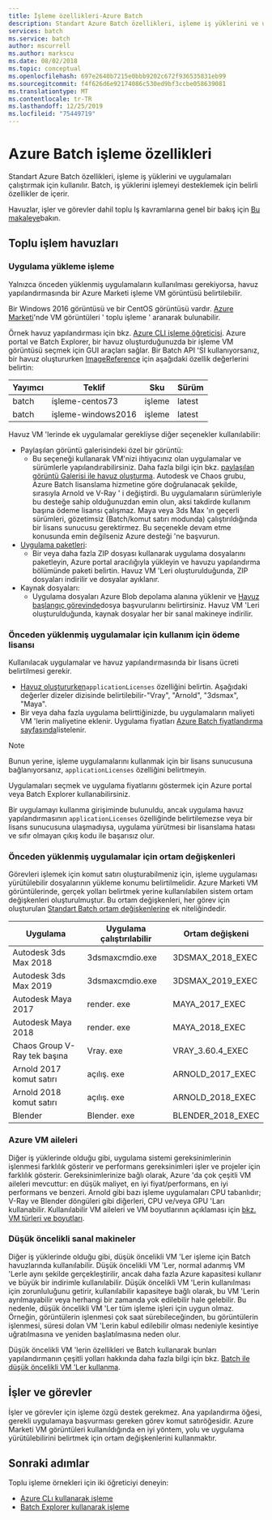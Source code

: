 ```yaml
---
title: İşleme özellikleri-Azure Batch
description: Standart Azure Batch özellikleri, işleme iş yüklerini ve uygulamaları çalıştırmak için kullanılır. Batch, iş yüklerini işlemeyi desteklemek için belirli özellikler içerir.
services: batch
ms.service: batch
author: mscurrell
ms.author: markscu
ms.date: 08/02/2018
ms.topic: conceptual
ms.openlocfilehash: 697e2640b7215e0bbb9202c672f936535831eb99
ms.sourcegitcommit: f4f626d6e92174086c530ed9bf3ccbe058639081
ms.translationtype: MT
ms.contentlocale: tr-TR
ms.lasthandoff: 12/25/2019
ms.locfileid: "75449719"
---
```

# <a name="azure-batch-rendering-capabilities"></a>Azure Batch işleme özellikleri

Standart Azure Batch özellikleri, işleme iş yüklerini ve uygulamaları çalıştırmak için kullanılır. Batch, iş yüklerini işlemeyi desteklemek için belirli özellikler de içerir.

Havuzlar, işler ve görevler dahil toplu Iş kavramlarına genel bir bakış için [Bu makaleye](https://docs.microsoft.com/azure/batch/batch-api-basics)bakın.

## <a name="batch-pools"></a>Toplu işlem havuzları

### <a name="rendering-application-installation"></a>Uygulama yükleme işleme

Yalnızca önceden yüklenmiş uygulamaların kullanılması gerekiyorsa, havuz yapılandırmasında bir Azure Marketi işleme VM görüntüsü belirtilebilir.

Bir Windows 2016 görüntüsü ve bir CentOS görüntüsü vardır.  [Azure Marketi](https://azuremarketplace.microsoft.com)'nde VM görüntüleri ' toplu işleme ' aranarak bulunabilir.

Örnek havuz yapılandırması için bkz. [Azure CLI işleme öğreticisi](https://docs.microsoft.com/azure/batch/tutorial-rendering-cli).  Azure portal ve Batch Explorer, bir havuz oluşturduğunuzda bir işleme VM görüntüsü seçmek için GUI araçları sağlar.  Bir Batch API 'SI kullanıyorsanız, bir havuz oluştururken [ImageReference](https://docs.microsoft.com/rest/api/batchservice/pool/add#imagereference) için aşağıdaki özellik değerlerini belirtin:

| Yayımcı | Teklif | Sku | Sürüm |
|---------|---------|---------|--------|
| batch | işleme-centos73 | işleme | latest |
| batch | işleme-windows2016 | işleme | latest |

Havuz VM 'lerinde ek uygulamalar gerekliyse diğer seçenekler kullanılabilir:

* Paylaşılan görüntü galerisindeki özel bir görüntü:
  * Bu seçeneği kullanarak VM'nizi ihtiyacınız olan uygulamalar ve sürümlerle yapılandırabilirsiniz. Daha fazla bilgi için bkz. [paylaşılan görüntü Galerisi ile havuz oluşturma](batch-sig-images.md). Autodesk ve Chaos grubu, Azure Batch lisanslama hizmetine göre doğrulanacak şekilde, sırasıyla Arnold ve V-Ray ' i değiştirdi. Bu uygulamaların sürümleriyle bu desteğe sahip olduğunuzdan emin olun, aksi takdirde kullanım başına ödeme lisansı çalışmaz. Maya veya 3ds Max 'ın geçerli sürümleri, gözetimsiz (Batch/komut satırı modunda) çalıştırıldığında bir lisans sunucusu gerektirmez. Bu seçenekle devam etme konusunda emin değilseniz Azure desteği 'ne başvurun.
* [Uygulama paketleri](https://docs.microsoft.com/azure/batch/batch-application-packages):
  * Bir veya daha fazla ZIP dosyası kullanarak uygulama dosyalarını paketleyin, Azure portal aracılığıyla yükleyin ve havuzu yapılandırma bölümünde paketi belirtin. Havuz VM 'Leri oluşturulduğunda, ZIP dosyaları indirilir ve dosyalar ayıklanır.
* Kaynak dosyaları:
  * Uygulama dosyaları Azure Blob depolama alanına yüklenir ve [Havuz başlangıç görevinde](https://docs.microsoft.com/rest/api/batchservice/pool/add#starttask)dosya başvurularını belirtirsiniz. Havuz VM 'Leri oluşturulduğunda, kaynak dosyalar her bir sanal makineye indirilir.

### <a name="pay-for-use-licensing-for-pre-installed-applications"></a>Önceden yüklenmiş uygulamalar için kullanım için ödeme lisansı

Kullanılacak uygulamalar ve havuz yapılandırmasında bir lisans ücreti belirtilmesi gerekir.

* [Havuz oluştururken](https://docs.microsoft.com/rest/api/batchservice/pool/add#request-body)`applicationLicenses` özelliğini belirtin.  Aşağıdaki değerler dizeler dizisinde belirtilebilir-"Vray", "Arnold", "3dsmax", "Maya".
* Bir veya daha fazla uygulama belirttiğinizde, bu uygulamaların maliyeti VM 'lerin maliyetine eklenir.  Uygulama fiyatları [Azure Batch fiyatlandırma sayfasında](https://azure.microsoft.com/pricing/details/batch/#graphic-rendering)listelenir.

> [!NOTE]
> Bunun yerine, işleme uygulamalarını kullanmak için bir lisans sunucusuna bağlanıyorsanız, `applicationLicenses` özelliğini belirtmeyin.

Uygulamaları seçmek ve uygulama fiyatlarını göstermek için Azure portal veya Batch Explorer kullanabilirsiniz.

Bir uygulamayı kullanma girişiminde bulunuldu, ancak uygulama havuz yapılandırmasının `applicationLicenses` özelliğinde belirtilemezse veya bir lisans sunucusuna ulaşmadıysa, uygulama yürütmesi bir lisanslama hatası ve sıfır olmayan çıkış kodu ile başarısız olur.

### <a name="environment-variables-for-pre-installed-applications"></a>Önceden yüklenmiş uygulamalar için ortam değişkenleri

Görevleri işlemek için komut satırı oluşturabilmeniz için, işleme uygulaması yürütülebilir dosyalarının yükleme konumu belirtilmelidir.  Azure Marketi VM görüntülerinde, gerçek yolları belirtmek yerine kullanılabilen sistem ortam değişkenleri oluşturulmuştur.  Bu ortam değişkenleri, her görev için oluşturulan [Standart Batch ortam değişkenlerine](https://docs.microsoft.com/azure/batch/batch-compute-node-environment-variables) ek niteliğindedir.

|Uygulama|Uygulama çalıştırılabilir|Ortam değişkeni|
|---------|---------|---------|
|Autodesk 3ds Max 2018|3dsmaxcmdio.exe|3DSMAX_2018_EXEC|
|Autodesk 3ds Max 2019|3dsmaxcmdio.exe|3DSMAX_2019_EXEC|
|Autodesk Maya 2017|render. exe|MAYA_2017_EXEC|
|Autodesk Maya 2018|render. exe|MAYA_2018_EXEC|
|Chaos Group V-Ray tek başına|Vray. exe|VRAY_3.60.4_EXEC|
Arnold 2017 komut satırı|açılış. exe|ARNOLD_2017_EXEC|
|Arnold 2018 komut satırı|açılış. exe|ARNOLD_2018_EXEC|
|Blender|Blender. exe|BLENDER_2018_EXEC|

### <a name="azure-vm-families"></a>Azure VM aileleri

Diğer iş yüklerinde olduğu gibi, uygulama sistemi gereksinimlerinin işlenmesi farklılık gösterir ve performans gereksinimleri işler ve projeler için farklılık gösterir.  Gereksinimlerinize bağlı olarak, Azure 'da çok çeşitli VM aileleri mevcuttur: en düşük maliyet, en iyi fiyat/performans, en iyi performans ve benzeri.
Arnold gibi bazı işleme uygulamaları CPU tabanlıdır; V-Ray ve Blender döngüleri gibi diğerleri, CPU ve/veya GPU 'Ları kullanabilir.
Kullanılabilir VM aileleri ve VM boyutlarının açıklaması için [bkz. VM türleri ve boyutları](https://docs.microsoft.com/azure/virtual-machines/windows/sizes).

### <a name="low-priority-vms"></a>Düşük öncelikli sanal makineler

Diğer iş yüklerinde olduğu gibi, düşük öncelikli VM 'Ler işleme için Batch havuzlarında kullanılabilir.  Düşük öncelikli VM 'Ler, normal adanmış VM 'Lerle aynı şekilde gerçekleştirilir, ancak daha fazla Azure kapasitesi kullanır ve büyük bir indirimle kullanılabilir.  Düşük öncelikli VM 'Lerin kullanılması için zorunluluğunu getirir, kullanılabilir kapasiteye bağlı olarak, bu VM 'Lerin ayrılmayabilir veya herhangi bir zamanda yok edilebilir hale gelebilir. Bu nedenle, düşük öncelikli VM 'Ler tüm işleme işleri için uygun olmaz. Örneğin, görüntülerin işlenmesi çok saat sürebileceğinden, bu görüntülerin işlenmesi, süresi dolan VM 'Lerin kabul edilebilir olması nedeniyle kesintiye uğratılmasına ve yeniden başlatılmasına neden olur.

Düşük öncelikli VM 'lerin özellikleri ve Batch kullanarak bunları yapılandırmanın çeşitli yolları hakkında daha fazla bilgi için bkz. [Batch ile düşük öncelikli VM 'Ler kullanma](https://docs.microsoft.com/azure/batch/batch-low-pri-vms).

## <a name="jobs-and-tasks"></a>İşler ve görevler

İşler ve görevler için işleme özgü destek gerekmez.  Ana yapılandırma öğesi, gerekli uygulamaya başvurması gereken görev komut satıröğesidir.
Azure Marketi VM görüntüleri kullanıldığında en iyi yöntem, yolu ve uygulama yürütülebilirini belirtmek için ortam değişkenlerini kullanmaktır.

## <a name="next-steps"></a>Sonraki adımlar

Toplu işleme örnekleri için iki öğreticiyi deneyin:

* [Azure CLı kullanarak işleme](https://docs.microsoft.com/azure/batch/tutorial-rendering-cli)
* [Batch Explorer kullanarak işleme](https://docs.microsoft.com/azure/batch/tutorial-rendering-batchexplorer-blender)
